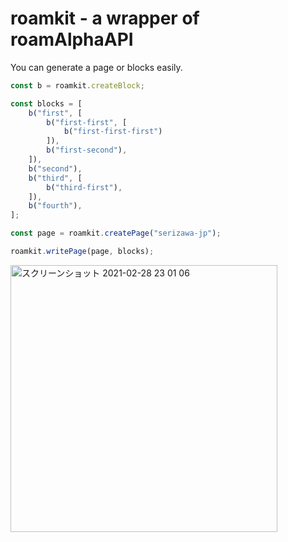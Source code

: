 # roamkit - a wrapper of roamAlphaAPI

You can generate a page or blocks easily.

```javascript
const b = roamkit.createBlock;

const blocks = [
    b("first", [
        b("first-first", [
            b("first-first-first")
        ]),
        b("first-second"),
    ]),
    b("second"),
    b("third", [
        b("third-first"),
    ]),
    b("fourth"),
];

const page = roamkit.createPage("serizawa-jp");

roamkit.writePage(page, blocks);
```

<img width="427" alt="スクリーンショット 2021-02-28 23 01 06" src="https://user-images.githubusercontent.com/78351950/109421032-e8e41e80-7a18-11eb-985c-96c5b520e97f.png">
